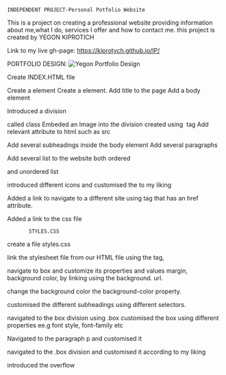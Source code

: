 
    INDEPENDENT PROJECT-Personal Potfolio Website

 This is a project on creating a professional website providing information about me,what I do, services I offer and how to contact me.
 this project is created by YEGON KIPROTICH

 Link to my live gh-page:
 https://kiprotych.github.io/IP/


PORTFOLIO DESIGN:
![Yegon Portfolio Design](https://user-images.githubusercontent.com/132657175/236694926-65e2b34e-15db-484b-8103-7eba13a3a3cd.jpg)


Create INDEX.HTML file

Create a <!DOCTYPE html> element
Create a <html></html> element.
Add title to the page <title></title>
Add a body element <body></body>

Introduced a division <div></div> called class
Embeded an Image into the division created using <img> tag
Add relevant attribute to html such as src

Add several subheadings inside the body element
Add several paragraphs <p></p>
Add several list to the website both ordered <ol></ol> and unordered list <ul></ul>
introduced different icons and customised the to my liking

Added a link to navigate to a different site using <a> tag that has an href attribute.

Added a link to the css file


           STYLES.CSS

create a file styles.css

link the stylesheet file from our HTML file using the <link> tag, 

navigate to box and customize its properties and values margin, background color, by linking using the background. url.

change the background color the background-color property.

customised the different subheadings using different selectors.

navigated to the box division using .box
customised the box using different properties ee.g font style, font-family etc

Navigated to the paragraph p and customised it

navigated to the .box division and customised it according to my liking

introduced the overflow